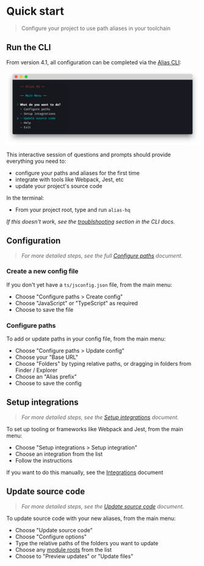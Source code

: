 # Quick start

> Configure your project to use path aliases in your toolchain

## Run the CLI

From version 4.1, all configuration can be completed via the [Alias CLI](cli/cli.md):

![alias cli](./assets/cli-preview.png)

This interactive session of questions and prompts should provide everything you need to:

- configure your paths and aliases for the first time
- integrate with tools like Webpack, Jest, etc
- update your project's source code

In the terminal:

- From your project root, type and run `alias-hq`

*If this doesn't work, see the [troublshooting](cli/cli.md#troubleshooting) section in the CLI docs.*

## Configuration

> *For more detailed steps, see the full [Configure paths](./cli/paths.md) document.*

### Create a new config file

If you don't yet have a `ts/jsconfig.json` file, from the main menu:

- Choose "Configure paths > Create config"
- Choose "JavaScript" or "TypeScript" as required
- Choose to save the file

### Configure paths

To add or update paths in your config file, from the main menu: 

- Choose "Configure paths > Update config"
- Choose your "Base URL"
- Choose "Folders" by typing relative paths, or dragging in folders from Finder / Explorer
- Choose an "Alias prefix"
- Choose to save the config

## Setup integrations

> *For more detailed steps, see the [Setup integrations](./cli/integrations.md) document.*

To set up tooling or frameworks like Webpack and Jest, from the main menu:

- Choose "Setup integrations > Setup integration"
- Choose an integration from the list
- Follow the instructions

If you want to do this manually, see the [Integrations](integrations.md) document

## Update source code

> *For more detailed steps, see the [Update source code](./cli/source.md) document.*

To update source code with your new aliases, from the main menu:

- Choose "Update source code"
- Choose "Configure options"
- Type the relative paths of the folders you want to update
- Choose any [module roots](./cli/source.md#module-roots) from the list 
- Choose to "Preview updates" or "Update files"



